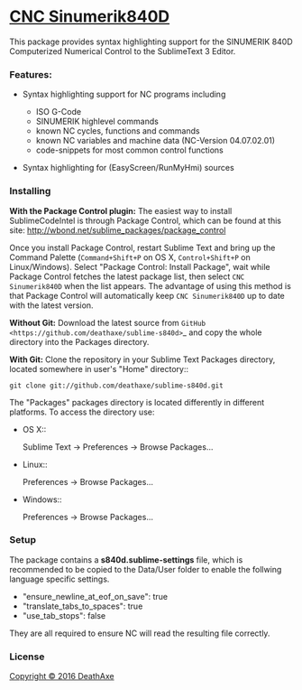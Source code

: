 # [CNC Sinumerik840D](https://github.com/deathaxe/sublime-s840d)

This package provides syntax highlighting support for the
SINUMERIK 840D Computerized Numerical Control to the SublimeText 3 Editor.

### Features:

* Syntax highlighting support for NC programs including
	* ISO G-Code
	* SINUMERIK highlevel commands
	* known NC cycles, functions and commands
	* known NC variables and machine data (NC-Version 04.07.02.01)
	* code-snippets for most common control functions

* Syntax highlighting for (EasyScreen/RunMyHmi) sources

### Installing

**With the Package Control plugin:** The easiest way to install SublimeCodeIntel is through Package Control, which can be found at this site: http://wbond.net/sublime_packages/package_control

Once you install Package Control, restart Sublime Text and bring up the Command Palette (``Command+Shift+P`` on OS X, ``Control+Shift+P`` on Linux/Windows). Select "Package Control: Install Package", wait while Package Control fetches the latest package list, then select ``CNC Sinumerik840D`` when the list appears. The advantage of using this method is that Package Control will automatically keep ``CNC Sinumerik840D`` up to date with the latest version.

**Without Git:** Download the latest source from `GitHub <https://github.com/deathaxe/sublime-s840d>`_ and copy the whole directory into the Packages directory.

**With Git:** Clone the repository in your Sublime Text Packages directory, located somewhere in user's "Home" directory::

    git clone git://github.com/deathaxe/sublime-s840d.git


The "Packages" packages directory is located differently in different platforms. To access the directory use:

* OS X::

    Sublime Text -> Preferences -> Browse Packages...

* Linux::

    Preferences -> Browse Packages...

* Windows::

    Preferences -> Browse Packages...

### Setup

The package contains a **s840d.sublime-settings** file, which is recommended
to be copied to the Data/User folder to enable the follwing language specific
settings.

- "ensure_newline_at_eof_on_save": true
- "translate_tabs_to_spaces": true
- "use_tab_stops": false

They are all required to ensure NC will read the resulting file correctly.

### License
[Copyright &copy; 2016 DeathAxe](https://github.com/deathaxe/sublime-s840d/License.md)
